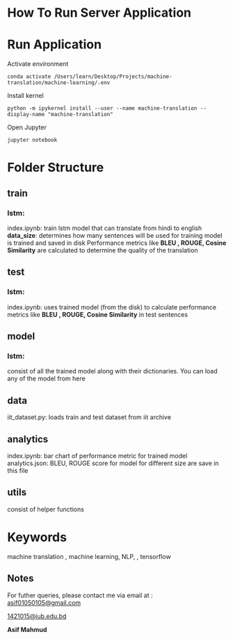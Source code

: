 
  

# How To Run Server Application

  

# Run Application

  
Activate environment

    conda activate /Users/learn/Desktop/Projects/machine-translation/machine-learning/.env
  
Install kernel 

    python -m ipykernel install --user --name machine-translation --display-name "machine-translation"
    
Open Jupyter
    


    jupyter notebook

  

# Folder Structure

  

## train

  

### lstm:

  

index.ipynb: train lstm model that can translate from hindi to english **data_size**: determines how many sentences will be used for training model is trained and saved in disk Performance metrics like **BLEU , ROUGE, Cosine Similarity** are calculated to determine the quality of the translation

  

## test

  

### lstm:

  

index.ipynb: uses trained model (from the disk) to calculate performance metrics like **BLEU , ROUGE, Cosine Similarity** in test sentences

  

## model

  

### lstm:

  

consist of all the trained model along with their dictionaries. You can load any of the model from here

  

## data

  

iit_dataset.py: loads train and test dataset from iit archive

  

## analytics

  

index.ipynb: bar chart of performance metric for trained model analytics.json: BLEU, ROUGE score for model for different size are save in this file

  

## utils

  

consist of helper functions

  

# Keywords

  

machine translation , machine learning, NLP, , tensorflow

  

## Notes

  

For futher queries, please contact me via email at : [asif01050105@gmail.com](mailto:asif01050105@gmail.com  "mailto:asif01050105@gmail.com")

[1421015@iub.edu.bd](mailto:1421015@iub.edu.bd  "mailto:1421015@iub.edu.bd")

  

**Asif Mahmud**

